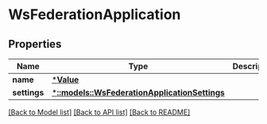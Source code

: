 # WsFederationApplication

## Properties
Name | Type | Description | Notes
------------ | ------------- | ------------- | -------------
**name** | [***Value**](.md) |  | [optional] 
**settings** | [***::models::WsFederationApplicationSettings**](WsFederationApplicationSettings.md) |  | [optional] 

[[Back to Model list]](../README.md#documentation-for-models) [[Back to API list]](../README.md#documentation-for-api-endpoints) [[Back to README]](../README.md)


